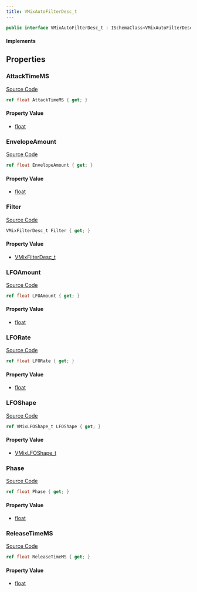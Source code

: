 ```yaml
---
title: VMixAutoFilterDesc_t
---
```


```csharp
public interface VMixAutoFilterDesc_t : ISchemaClass<VMixAutoFilterDesc_t>, ISchemaField, ISchemaClass, INativeHandle
```

#### Implements

## Properties

### AttackTimeMS

[Source Code](https://github.com/swiftly-solution/swiftlys2/blob/main/managed/src/SwiftlyS2.Generated/Schemas/Interfaces/VMixAutoFilterDesc_t.cs#L19)

```csharp
ref float AttackTimeMS { get; }
```

#### Property Value

- [float](https://learn.microsoft.com/dotnet/api/system.single)

### EnvelopeAmount

[Source Code](https://github.com/swiftly-solution/swiftlys2/blob/main/managed/src/SwiftlyS2.Generated/Schemas/Interfaces/VMixAutoFilterDesc_t.cs#L17)

```csharp
ref float EnvelopeAmount { get; }
```

#### Property Value

- [float](https://learn.microsoft.com/dotnet/api/system.single)

### Filter

[Source Code](https://github.com/swiftly-solution/swiftlys2/blob/main/managed/src/SwiftlyS2.Generated/Schemas/Interfaces/VMixAutoFilterDesc_t.cs#L23)

```csharp
VMixFilterDesc_t Filter { get; }
```

#### Property Value

- [VMixFilterDesc_t](/docs/api/shared/schemadefinitions/vmixfilterdesc_t)

### LFOAmount

[Source Code](https://github.com/swiftly-solution/swiftlys2/blob/main/managed/src/SwiftlyS2.Generated/Schemas/Interfaces/VMixAutoFilterDesc_t.cs#L25)

```csharp
ref float LFOAmount { get; }
```

#### Property Value

- [float](https://learn.microsoft.com/dotnet/api/system.single)

### LFORate

[Source Code](https://github.com/swiftly-solution/swiftlys2/blob/main/managed/src/SwiftlyS2.Generated/Schemas/Interfaces/VMixAutoFilterDesc_t.cs#L27)

```csharp
ref float LFORate { get; }
```

#### Property Value

- [float](https://learn.microsoft.com/dotnet/api/system.single)

### LFOShape

[Source Code](https://github.com/swiftly-solution/swiftlys2/blob/main/managed/src/SwiftlyS2.Generated/Schemas/Interfaces/VMixAutoFilterDesc_t.cs#L31)

```csharp
ref VMixLFOShape_t LFOShape { get; }
```

#### Property Value

- [VMixLFOShape_t](/docs/api/shared/schemadefinitions/vmixlfoshape_t)

### Phase

[Source Code](https://github.com/swiftly-solution/swiftlys2/blob/main/managed/src/SwiftlyS2.Generated/Schemas/Interfaces/VMixAutoFilterDesc_t.cs#L29)

```csharp
ref float Phase { get; }
```

#### Property Value

- [float](https://learn.microsoft.com/dotnet/api/system.single)

### ReleaseTimeMS

[Source Code](https://github.com/swiftly-solution/swiftlys2/blob/main/managed/src/SwiftlyS2.Generated/Schemas/Interfaces/VMixAutoFilterDesc_t.cs#L21)

```csharp
ref float ReleaseTimeMS { get; }
```

#### Property Value

- [float](https://learn.microsoft.com/dotnet/api/system.single)

